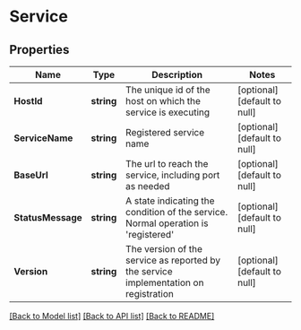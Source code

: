 # Service

## Properties
Name | Type | Description | Notes
------------ | ------------- | ------------- | -------------
**HostId** | **string** | The unique id of the host on which the service is executing | [optional] [default to null]
**ServiceName** | **string** | Registered service name | [optional] [default to null]
**BaseUrl** | **string** | The url to reach the service, including port as needed | [optional] [default to null]
**StatusMessage** | **string** | A state indicating the condition of the service. Normal operation is &#39;registered&#39; | [optional] [default to null]
**Version** | **string** | The version of the service as reported by the service implementation on registration | [optional] [default to null]

[[Back to Model list]](../README.md#documentation-for-models) [[Back to API list]](../README.md#documentation-for-api-endpoints) [[Back to README]](../README.md)


